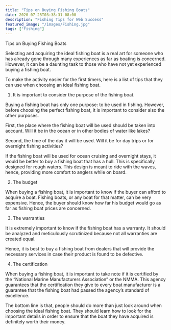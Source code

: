 ```yaml
---
title: "Tips on Buying Fishing Boats"
date: 2020-07-25T03:38:31-08:00
description: "Fishing Tips for Web Success"
featured_image: "/images/Fishing.jpg"
tags: ["Fishing"]
---
```


Tips on Buying Fishing Boats

Selecting and acquiring the ideal fishing boat is a real art for someone who has already gone through many experiences as far as boating is concerned. However, it can be a daunting task to those who have not yet experienced buying a fishing boat.

To make the activity easier for the first timers, here is a list of tips that they can use when choosing an ideal fishing boat.

1. It is important to consider the purpose of the fishing boat.

Buying a fishing boat has only one purpose: to be used in fishing. However, before choosing the perfect fishing boat, it is important to consider also the other purposes.

First, the place where the fishing boat will be used should be taken into account. Will it be in the ocean or in other bodies of water like lakes?

Second, the time of the day it will be used. Will it be for day trips or for overnight fishing activities?

If the fishing boat will be used for ocean cruising and overnight stays, it would be better to buy a fishing boat that has a hull. This is specifically designed for rough waters. This design is meant to ride with the waves, hence, providing more comfort to anglers while on board.

2. The budget

When buying a fishing boat, it is important to know if the buyer can afford to acquire a boat.  Fishing boats, or any boat for that matter, can be very expensive. Hence, the buyer should know how far his budget would go as far as fishing boat prices are concerned.

3. The warranties

It is extremely important to know if the fishing boat has a warranty. It should be analyzed and meticulously scrutinized because not all warranties are created equal.

Hence, it is best to buy a fishing boat from dealers that will provide the necessary services in case their product is found to be defective.

4. The certification

When buying a fishing boat, it is important to take note if it is certified by the “National Marine Manufacturers Association” or the NMMA. This agency guarantees that the certification they give to every boat manufacturer is a guarantee that the fishing boat had passed the agency’s standard of excellence.

The bottom line is that, people should do more than just look around when choosing the ideal fishing boat. They should learn how to look for the important details in order to ensure that the boat they have acquired is definitely worth their money.

